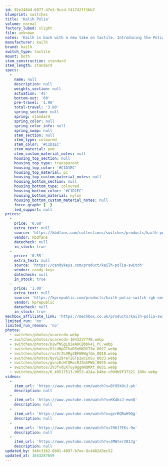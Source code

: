 ```yaml
---
id: 92e2404d-6977-47e3-9ccd-f41742ff1bb7
blueprint: switches
title: 'Kalih Polia'
volume: normal
factory_lubed: slight
film: unknown
notes: 'Kailh is back with a new take on tactile. Introducing the Polia switch: a smooth operator with a self-proclaimed “fourth” feel. Deviating from the big three (linear, clicky, and tactile), the Polia experience is termed “advanced tactile,” and it’s characterized by a relatively hefty actuation force, a lighter than normal operating force, and a smooth tactile bump. The closest cousin is purported to be the famed Holy Panda—not bad company to keep when it comes to tactile switches. Featuring 3-pin plate mounts with playful purple housings and see-through tops, Polia switches are available here in 70-, 90-, and 110-packs to fit any setup.'
manufacturer: kailh
brand: kailh
switch_type: tactile
mount: both
stem_construction: standard
stem_length: standard
specs:
  -
    name: null
    description: null
    weights_section: null
    actuation: '45'
    bottom-out: '60'
    pre-travel: '1.90'
    total-travel: '3.80'
    spring_section: null
    spring: standard
    spring_color: null
    spring_color_info: null
    spring_swap: null
    stem_section: null
    stem_type: coloured
    stem_color: '#C1D1EC'
    stem_material: pom
    stem_custom_material_notes: null
    housing_top_section: null
    housing_top_type: transparent
    housing_top_color: '#C1D1EC'
    housing_top_material: pc
    housing_top_custom_material_notes: null
    housing_bottom_section: null
    housing_bottom_type: coloured
    housing_bottom_color: '#C1D1EC'
    housing_bottom_material: nylon
    housing_bottom_custom_material_notes: null
    force_graph: {  }
    led_support: null
prices:
  -
    price: '0.60'
    extra_text: null
    source: 'https://kbdfans.com/collections/switches/products/kailh-polia-switches'
    vendor: kbdfans
    datecheck: null
    in_stock: true
  -
    price: '0.55'
    extra_text: null
    source: 'https://candykeys.com/product/kailh-polia-switch'
    vendor: candy-keys
    datecheck: null
    in_stock: true
  -
    price: '1.00'
    extra_text: null
    source: 'https://kprepublic.com/products/kailh-polia-switch-rgb-smd-pinks-tactile-switches-3pin-switch-mechanical-keyboard-mx-stem-purple-like-holy-panda-switch'
    vendor: kprepublic
    datecheck: null
    in_stock: true
mechbox_affiliate_link: 'https://mechbox.co.uk/products/kailh-polia-switch?variant=37396876656802'
limited_run: 'no'
limited_run_reason: 'no'
photos:
  - switches/photos/ucarecdn.webp
  - switches/photos/ucarecdn-1643237748.webp
  - switches/photos/D2wfNSgLQieADCBbbk41_PC.webp
  - switches/photos/OlLUNpGThaD5oHKDV73w_0027.webp
  - switches/photos/rucVrZLORg2BFWEWgfdm_0018.webp
  - switches/photos/QyV129raT2GTp2wcInSu_0033.webp
  - switches/photos/gvnzEcHfQReiRJ2mhPWb_0025.webp
  - switches/photos/2VJfvdLKTuy9ggmRQMXt_0031.webp
  - switches/photos/6_49517513-9053-424a-b4be-c09db9f37321_180x.webp
videos:
  -
    item_url: 'https://www.youtube.com/watch?v=BY95kOcJ-pk'
    description: null
  -
    item_url: 'https://www.youtube.com/watch?v=KK4bsJ-ewnQ'
    description: null
  -
    item_url: 'https://www.youtube.com/watch?v=gzrRQRwH9Qg'
    description: null
  -
    item_url: 'https://www.youtube.com/watch?v=706J7EKi-9w'
    description: null
  -
    item_url: 'https://www.youtube.com/watch?v=JMWterI82Jg'
    description: null
updated_by: 346c3162-6b01-4097-b7ee-8c4482d3ec52
updated_at: 1643287659
---
```

